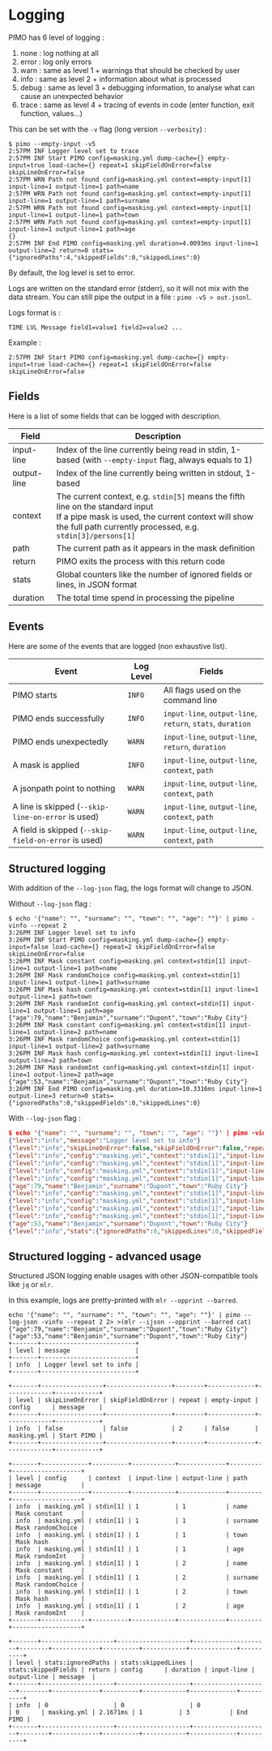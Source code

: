 # Logging

PIMO has 6 level of logging :
1. none : log nothing at all
2. error : log only errors
3. warn : same as level 1 + warnings that should be checked by user
4. info : same as level 2 + information about what is processed
5. debug : same as level 3 + debugging information, to analyse what can cause an unexpected behavior
6. trace : same as level 4 + tracing of events in code (enter function, exit function, values...)

This can be set with the `-v` flag (long version `--verbosity`) :

```console
$ pimo --empty-input -v5
2:57PM INF Logger level set to trace
2:57PM INF Start PIMO config=masking.yml dump-cache={} empty-input=true load-cache={} repeat=1 skipFieldOnError=false skipLineOnError=false
2:57PM WRN Path not found config=masking.yml context=empty-input[1] input-line=1 output-line=1 path=name
2:57PM WRN Path not found config=masking.yml context=empty-input[1] input-line=1 output-line=1 path=surname
2:57PM WRN Path not found config=masking.yml context=empty-input[1] input-line=1 output-line=1 path=town
2:57PM WRN Path not found config=masking.yml context=empty-input[1] input-line=1 output-line=1 path=age
{}
2:57PM INF End PIMO config=masking.yml duration=4.0093ms input-line=1 output-line=2 return=0 stats={"ignoredPaths":4,"skippedFields":0,"skippedLines":0}
```

By default, the log level is set to error.

Logs are written on the standard error (stderr), so it will not mix with the data stream. You can still pipe the output in a file : `pimo -v5 > out.jsonl`.

Logs format is :

```
TIME LVL Message field1=value1 field2=value2 ...
```

Example :
```
2:57PM INF Start PIMO config=masking.yml dump-cache={} empty-input=true load-cache={} repeat=1 skipFieldOnError=false skipLineOnError=false
```

## Fields

Here is a list of some fields that can be logged with description.

Field | Description
--|--
input-line | Index of the line currently being read in stdin, 1-based (with `--empty-input` flag, always equals to 1)
output-line | Index of the line currently being written in stdout, 1-based
context | The current context, e.g. `stdin[5]` means the fifth line on the standard input<br>If a pipe mask is used, the current context will show the full path currently processed, e.g. `stdin[3]/persons[1]`
path | The current path as it appears in the mask definition
return | PIMO exits the process with this return code
stats | Global counters like the number of ignored fields or lines, in JSON format
duration | The total time spend in processing the pipeline

## Events

Here are some of the events that are logged (non exhaustive list).

Event | Log Level | Fields
--|--|--
PIMO starts | `INFO` | All flags used on the command line
PIMO ends successfully | `INFO` | `input-line`, `output-line`, `return`, `stats`, `duration`
PIMO ends unexpectedly | `WARN` | `input-line`, `output-line`, `return`, `duration`
A mask is applied | `INFO` | `input-line`, `output-line`, `context`, `path`
A jsonpath point to nothing | `WARN` | `input-line`, `output-line`, `context`, `path`
A line is skipped (`--skip-line-on-error` is used) | `WARN` | `input-line`, `output-line`, `context`, `path`
A field is skipped (`--skip-field-on-error` is used) | `WARN` | `input-line`, `output-line`, `context`, `path`

## Structured logging

With addition of the `--log-json` flag, the logs format will change to JSON. 

Without `--log-json` flag :

```console
$ echo '{"name": "", "surname": "", "town": "", "age": ""}' | pimo -vinfo --repeat 2
3:26PM INF Logger level set to info
3:26PM INF Start PIMO config=masking.yml dump-cache={} empty-input=false load-cache={} repeat=2 skipFieldOnError=false skipLineOnError=false
3:26PM INF Mask constant config=masking.yml context=stdin[1] input-line=1 output-line=1 path=name
3:26PM INF Mask randomChoice config=masking.yml context=stdin[1] input-line=1 output-line=1 path=surname
3:26PM INF Mask hash config=masking.yml context=stdin[1] input-line=1 output-line=1 path=town
3:26PM INF Mask randomInt config=masking.yml context=stdin[1] input-line=1 output-line=1 path=age
{"age":79,"name":"Benjamin","surname":"Dupont","town":"Ruby City"}
3:26PM INF Mask constant config=masking.yml context=stdin[1] input-line=1 output-line=2 path=name
3:26PM INF Mask randomChoice config=masking.yml context=stdin[1] input-line=1 output-line=2 path=surname
3:26PM INF Mask hash config=masking.yml context=stdin[1] input-line=1 output-line=2 path=town
3:26PM INF Mask randomInt config=masking.yml context=stdin[1] input-line=1 output-line=2 path=age
{"age":53,"name":"Benjamin","surname":"Dupont","town":"Ruby City"}
3:26PM INF End PIMO config=masking.yml duration=10.3316ms input-line=1 output-line=3 return=0 stats={"ignoredPaths":0,"skippedFields":0,"skippedLines":0}
```

With `--log-json` flag :

```json
$ echo '{"name": "", "surname": "", "town": "", "age": ""}' | pimo -vinfo --repeat 2
{"level":"info","message":"Logger level set to info"}
{"level":"info","skipLineOnError":false,"skipFieldOnError":false,"repeat":2,"empty-input":false,"dump-cache":{},"load-cache":{},"config":"masking.yml","message":"Start PIMO"}
{"level":"info","config":"masking.yml","context":"stdin[1]","input-line":"1","output-line":"1","path":"name","message":"Mask constant"}
{"level":"info","config":"masking.yml","context":"stdin[1]","input-line":"1","output-line":"1","path":"surname","message":"Mask randomChoice"}
{"level":"info","config":"masking.yml","context":"stdin[1]","input-line":"1","output-line":"1","path":"town","message":"Mask hash"}
{"level":"info","config":"masking.yml","context":"stdin[1]","input-line":"1","output-line":"1","path":"age","message":"Mask randomInt"}
{"age":79,"name":"Benjamin","surname":"Dupont","town":"Ruby City"}
{"level":"info","config":"masking.yml","context":"stdin[1]","input-line":"1","output-line":"2","path":"name","message":"Mask constant"}
{"level":"info","config":"masking.yml","context":"stdin[1]","input-line":"1","output-line":"2","path":"surname","message":"Mask randomChoice"}
{"level":"info","config":"masking.yml","context":"stdin[1]","input-line":"1","output-line":"2","path":"town","message":"Mask hash"}
{"level":"info","config":"masking.yml","context":"stdin[1]","input-line":"1","output-line":"2","path":"age","message":"Mask randomInt"}
{"age":53,"name":"Benjamin","surname":"Dupont","town":"Ruby City"}
{"level":"info","stats":{"ignoredPaths":0,"skippedLines":0,"skippedFields":0},"return":0,"config":"masking.yml","duration":"10.8207ms","input-line":"1","output-line":"3","message":"End PIMO"}
```

## Structured logging - advanced usage

Structured JSON logging enable usages with other JSON-compatible tools like `jq` or `mlr`.

In this example, logs are pretty-printed with `mlr --opprint --barred`.

```console
echo '{"name": "", "surname": "", "town": "", "age": ""}' | pimo --log-json -vinfo --repeat 2 2> >(mlr --ijson --opprint --barred cat)
{"age":79,"name":"Benjamin","surname":"Dupont","town":"Ruby City"}
{"age":53,"name":"Benjamin","surname":"Dupont","town":"Ruby City"}
+-------+--------------------------+
| level | message                  |
+-------+--------------------------+
| info  | Logger level set to info |
+-------+--------------------------+

+-------+-----------------+------------------+--------+-------------+-------------+------------+
| level | skipLineOnError | skipFieldOnError | repeat | empty-input | config      | message    |
+-------+-----------------+------------------+--------+-------------+-------------+------------+
| info  | false           | false            | 2      | false       | masking.yml | Start PIMO |
+-------+-----------------+------------------+--------+-------------+-------------+------------+

+-------+-------------+----------+------------+-------------+---------+-------------------+
| level | config      | context  | input-line | output-line | path    | message           |
+-------+-------------+----------+------------+-------------+---------+-------------------+
| info  | masking.yml | stdin[1] | 1          | 1           | name    | Mask constant     |
| info  | masking.yml | stdin[1] | 1          | 1           | surname | Mask randomChoice |
| info  | masking.yml | stdin[1] | 1          | 1           | town    | Mask hash         |
| info  | masking.yml | stdin[1] | 1          | 1           | age     | Mask randomInt    |
| info  | masking.yml | stdin[1] | 1          | 2           | name    | Mask constant     |
| info  | masking.yml | stdin[1] | 1          | 2           | surname | Mask randomChoice |
| info  | masking.yml | stdin[1] | 1          | 2           | town    | Mask hash         |
| info  | masking.yml | stdin[1] | 1          | 2           | age     | Mask randomInt    |
+-------+-------------+----------+------------+-------------+---------+-------------------+

+-------+--------------------+--------------------+---------------------+--------+-------------+----------+------------+-------------+----------+
| level | stats:ignoredPaths | stats:skippedLines | stats:skippedFields | return | config      | duration | input-line | output-line | message  |
+-------+--------------------+--------------------+---------------------+--------+-------------+----------+------------+-------------+----------+
| info  | 0                  | 0                  | 0                   | 0      | masking.yml | 2.1671ms | 1          | 3           | End PIMO |
+-------+--------------------+--------------------+---------------------+--------+-------------+----------+------------+-------------+----------+
```

